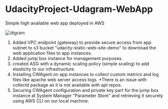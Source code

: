 # UdacityProject-Udagram-WebApp
Simple high available web app deployed in AWS

![digram](https://github.com/mo-qassem/UdacityProject-Udagram-WebApp/blob/d4565ed2ba9f4468a0d243bca71e18c94e30819a/Diagram.png)


  1. Added VPC endpoint (gateway) to provide secure access from app subnet to s3 bucket "udacity-static-web-site-demo" to download the web application files to app instances.
  2. Added jump box instance for management purposes.
  3. created ASG with a dynamic scaling policy (simple scaling) to add elasticity to our infrastructure.
  4. Installing CWAgent on app instances to collect custom metrics and log files like apache web server access logs.
     *There is an issue with collectd package as it is not available with apt repos.
  5. Securing CWAgent configuration and private key part for the jump box instance at System Manager "Parameter Store" and retrieving it securely using AWS CLI on our local machine.

